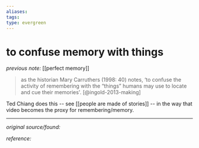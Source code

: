 ```yaml
---
aliases: 
tags: 
type: evergreen
---
```


# to confuse memory with things

_previous note:_ [[perfect memory]]

> as the historian Mary Carruthers (1998: 40) notes, ‘to confuse the activity of remembering with the “things” humans may use to locate and cue their memories'. [@ingold-2013-making]

Ted Chiang does this -- see [[people are made of stories]] -- in the way that video becomes the proxy for remembering/memory.

---

_original source/found:_ 

_reference:_ 



